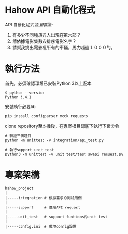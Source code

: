 # Hahow API 自動化程式

API 自動化程式並且驗證:
1. 有多少不同種族的人出現在第六部？
2. 請依據電影集數去排序電影名字？
3. 請幫我挑出電影裡所有的車輛，馬力超過１０００的。

# 執行方法

首先，必須確認環境已安裝Python 3以上版本
```
$ python --version
Python 3.4.1
```
安裝執行必要lib
```
pip install configparser mock requests
```
clone repository至本機後，在專案根目錄底下執行下面命令
```
# 驗證三個題目
python -m unittest -v integration/api_test.py
```

```
# 執行support unit test
python3 -m unittest -v unit_test/test_swapi_request.py
```

# 專案架構
```
hahow_project
|
|-----integration # 根據需求的測試用例
|
|-----support     # 處理API request
|
|-----unit_test   # support funtions的unit test
|
|-----config.ini  # 環境config設置
```
